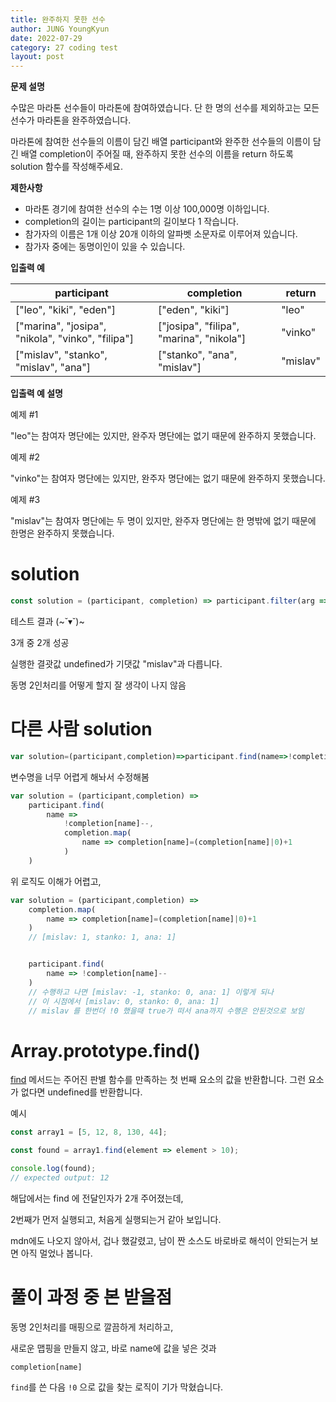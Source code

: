 ```yaml
---
title: 완주하지 못한 선수
author: JUNG YoungKyun
date: 2022-07-29
category: 27 coding test
layout: post
---
```


**문제 설명**

수많은 마라톤 선수들이 마라톤에 참여하였습니다. 단 한 명의 선수를 제외하고는 모든 선수가 마라톤을 완주하였습니다.

마라톤에 참여한 선수들의 이름이 담긴 배열 participant와 완주한 선수들의 이름이 담긴 배열 completion이 주어질 때, 완주하지 못한 선수의 이름을 return 하도록 solution 함수를 작성해주세요.

**제한사항**

- 마라톤 경기에 참여한 선수의 수는 1명 이상 100,000명 이하입니다.
- completion의 길이는 participant의 길이보다 1 작습니다.
- 참가자의 이름은 1개 이상 20개 이하의 알파벳 소문자로 이루어져 있습니다.
- 참가자 중에는 동명이인이 있을 수 있습니다.

**입출력 예**

|participant|	completion|	return|
|---|---|---|
|["leo", "kiki", "eden"]|	["eden", "kiki"]|	"leo"|
|["marina", "josipa", "nikola", "vinko", "filipa"]|	["josipa", "filipa", "marina", "nikola"]|	"vinko"|
|["mislav", "stanko", "mislav", "ana"]|	["stanko", "ana", "mislav"]|	"mislav"|

**입출력 예 설명**

예제 #1

"leo"는 참여자 명단에는 있지만, 완주자 명단에는 없기 때문에 완주하지 못했습니다.

예제 #2

"vinko"는 참여자 명단에는 있지만, 완주자 명단에는 없기 때문에 완주하지 못했습니다.

예제 #3

"mislav"는 참여자 명단에는 두 명이 있지만, 완주자 명단에는 한 명밖에 없기 때문에 한명은 완주하지 못했습니다.

# solution
```javascript
const solution = (participant, completion) => participant.filter(arg => !completion.includes(arg))[0];
```


테스트 결과 (~˘▾˘)~

3개 중 2개 성공

실행한 결괏값 undefined가 기댓값 "mislav"과 다릅니다.

동명 2인처리를 어떻게 할지 잘 생각이 나지 않음

# 다른 사람 solution

```javascript
var solution=(participant,completion)=>participant.find(name=>!completion[name]--,completion.map(name=>completion[name]=(completion[name]|0)+1))
```

변수명을 너무 어렵게 해놔서 수정해봄

```javascript
var solution = (participant,completion) =>
    participant.find(
        name =>
            !completion[name]--,
            completion.map(
                name => completion[name]=(completion[name]|0)+1
            )
    )
```

위 로직도 이해가 어렵고,

```javascript
var solution = (participant,completion) =>
    completion.map(
        name => completion[name]=(completion[name]|0)+1
    )
    // [mislav: 1, stanko: 1, ana: 1]


    participant.find(
        name => !completion[name]--
    )
    // 수행하고 나면 [mislav: -1, stanko: 0, ana: 1] 이렇게 되나
    // 이 시점에서 [mislav: 0, stanko: 0, ana: 1]
    // mislav 를 한번더 !0 했을때 true가 떠서 ana까지 수행은 안된것으로 보임
```

# Array.prototype.find()

[find](https://developer.mozilla.org/ko/docs/Web/JavaScript/Reference/Global_Objects/Array/find)
메서드는 주어진 판별 함수를 만족하는 첫 번째 요소의 값을 반환합니다. 그런 요소가 없다면 undefined를 반환합니다.

예시
```javascript
const array1 = [5, 12, 8, 130, 44];

const found = array1.find(element => element > 10);

console.log(found);
// expected output: 12
```

해답에서는 find 에 전달인자가 2개 주어졌는데,

2번째가 먼저 실행되고, 처음게 실행되는거 같아 보입니다.

mdn에도 나오지 않아서, 겁나 했갈렸고, 남이 짠 소스도 바로바로 해석이 안되는거 보면 아직 멀었나 봅니다.


# 풀이 과정 중 본 받을점
동명 2인처리를 매핑으로 깔끔하게 처리하고,

새로운 맵핑을 만들지 않고, 바로 name에 값을 넣은 것과
```
completion[name]
```

`find`를 쓴 다음 `!0` 으로 값을 찾는 로직이 기가 막혔습니다.  